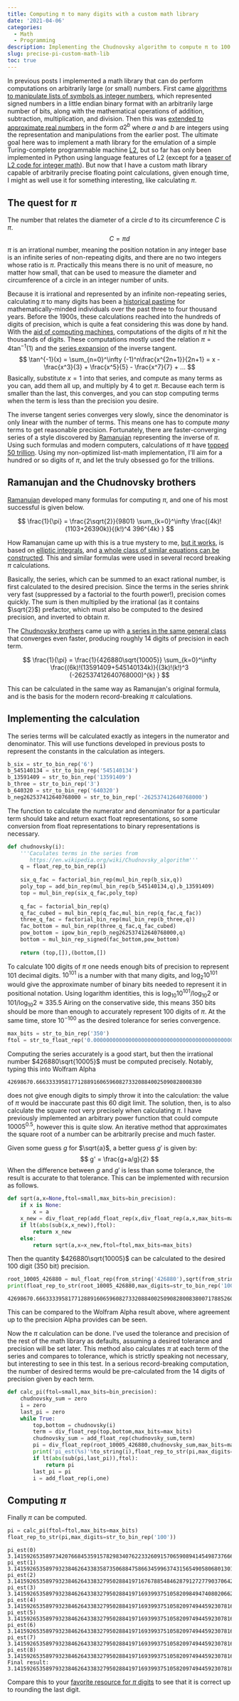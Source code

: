 ```yaml
---
title: Computing π to many digits with a custom math library
date: '2021-04-06'
categories:
  - Math
  - Programming
description: Implementing the Chudnovsky algorithm to compute π to 100 digits of precision with a custom math library that represents numbers as lists of symbols.
slug: precise-pi-custom-math-lib
toc: true
---
```


In previous posts I implemented a math library that can do perform computations on arbitrarily large (or small) numbers.
First came [algorithms to manipulate lists of symbols as integer numbers](/post/2021/03/31/math-as-an-algorithm/), which represented signed numbers in a little endian binary format with an arbitrarily large number of bits, along with the mathematical operations of addition, subtraction, multiplication, and division.
Then this was [extended to approximate real numbers](/post/2021/04/05/real-math-as-an-algorithm/) in the form $a2^b$ where $a$ and $b$ are integers using the representation and manipulations from the earlier post.
The ultimate goal here was to implement a math library for the emulation of a simple Turing-complete programmable machine [L2](/post/2021/01/21/l2-lisp-machine-python/), but so far has only been implemented in Python using language features of L2 (except for a [teaser of L2 code for integer math](/post/2021/03/31/math-as-an-algorithm/#next-steps)).
But now that I have a custom math library capable of arbitrarily precise floating point calculations, given enough time, I might as well use it for something interesting, like calculating $\pi$.

## The quest for $\pi$

The number that relates the diameter of a circle $d$ to its circumference $C$ is $\pi$.
$$ C = \pi d $$
$\pi$ is an irrational number, meaning the position notation in any integer base is an infinite series of non-repeating digits, and there are no two integers whose ratio is $\pi$.
Practically this means there is no unit of measure, no matter how small, that can be used to measure the diameter and circumference of a circle in an integer number of units.

Because it is irrational and represented by an infinite non-repeating series, calculating $\pi$ to many digits has been a [historical pastime](https://en.wikipedia.org/wiki/Pi#History) for mathematically-minded individuals over the past three to four thousand years.
Before the 1900s, these calculations reached into the hundreds of digits of precision, which is quite a feat considering this was done by hand.
With the [aid of computing machines](https://en.wikipedia.org/wiki/Pi#Modern_quest_for_more_digits), computations of the digits of $\pi$ hit the thousands of digits.
These computations mostly used the relation $\pi = 4\tan^{-1}(1)$ and the [series expansion](https://en.wikipedia.org/wiki/Series_expansion) of the inverse tangent.
$$ \tan^{-1}(x) = \sum_{n=0}^\infty (-1)^n\frac{x^{2n+1}}{2n+1} = x - \frac{x^3}{3} + \frac{x^5}{5} - \frac{x^7}{7} + ... $$
Basically, substitute $x = 1$ into that series, and compute as many terms as you can, add them all up, and multiply by $4$ to get $\pi$. 
Because each term is smaller than the last, this converges, and you can stop computing terms when the term is less than the precision you desire.

The inverse tangent series converges very slowly, since the denominator is only linear with the number of terms.
This means one has to compute _many_ terms to get reasonable precision.
Fortunately, there are faster-converging series of a style discovered by [Ramanujan](https://en.wikipedia.org/wiki/Srinivasa_Ramanujan#Mathematical_achievements) representing the inverse of $\pi$.
Using such formulas and modern computers, calculations of $\pi$ have [topped 50 trillion](https://blog.timothymullican.com/calculating-pi-my-attempt-breaking-pi-record). 
Using my non-optimized list-math implementation, I'll aim for a hundred or so digits of $\pi$, and let the truly obsessed go for the trillions.

## Ramanujan and the Chudnovsky brothers

[Ramanujan](https://en.wikipedia.org/wiki/Srinivasa_Ramanujan) developed many formulas for computing $\pi$, and one of his most successful is given below.

$$ \frac{1}{\pi} = \frac{2\sqrt{2}}{9801} \sum_{k=0}^\infty \frac{(4k)!(1103+26390k)}{(k!)^4 396^{4k} } $$

How Ramanujan came up with this is a true mystery to me, [but it works](https://www.maa.org/sites/default/files/pdf/pubs/amm_supplements/Monthly_Reference_5.pdf), is based on [elliptic integrals](https://en.wikipedia.org/wiki/Elliptic_integral), and [a whole class of similar equations can be constructed](https://doi.org/10.1016/j.jnt.2013.04.010).
This and similar formulas were used in several record breaking $\pi$ calculations.

Basically, the series, which can be summed to an exact rational number, is first calculated to the desired precision.
Since the terms in the series shrink very fast (suppressed by a factorial to the fourth power!), precision comes quickly.
The sum is then multiplied by the irrational (as it contains $\sqrt{2}$) prefactor, which must also be computed to the desired precision, and inverted to obtain $\pi$.

The [Chudnovsky brothers](https://en.wikipedia.org/wiki/Chudnovsky_brothers) came up with [a series in the same general class](https://en.wikipedia.org/wiki/Chudnovsky_algorithm) that converges even faster, producing roughly 14 digits of precision in each term.

$$ \frac{1}{\pi} = \frac{1}{426880\sqrt{10005}} \sum_{k=0}^\infty \frac{(6k)!(13591409+545140134k)}{(3k)!(k!)^3 (-262537412640768000)^{k} } $$

This can be calculated in the same way as Ramanujan's original formula, and is the basis for the modern record-breaking $\pi$ calculations.

## Implementing the calculation

The series terms will be calculated exactly as integers in the numerator and denominator. 
This will use functions developed in previous posts to represent the constants in the calculation as integers.
```python
b_six = str_to_bin_rep('6')
b_545140134 = str_to_bin_rep('545140134')
b_13591409 = str_to_bin_rep('13591409')
b_three = str_to_bin_rep('3')
b_640320 = str_to_bin_rep('640320')
b_neg262537412640768000 = str_to_bin_rep('-262537412640768000')
```
The function to calculate the numerator and denominator for a particular term should take and return exact float representations, so some conversion from float representations to binary representations is necessary.
```python
def chudnovsky(i):
    '''Caculates terms in the series from 
       https://en.wikipedia.org/wiki/Chudnovsky_algorithm'''
    q = float_rep_to_bin_rep(i)
    
    six_q_fac = factorial_bin_rep(mul_bin_rep(b_six,q))
    poly_top = add_bin_rep(mul_bin_rep(b_545140134,q),b_13591409)
    top = mul_bin_rep(six_q_fac,poly_top)
    
    q_fac = factorial_bin_rep(q)
    q_fac_cubed = mul_bin_rep(q_fac,mul_bin_rep(q_fac,q_fac))
    three_q_fac = factorial_bin_rep(mul_bin_rep(b_three,q))
    fac_bottom = mul_bin_rep(three_q_fac,q_fac_cubed)
    pow_bottom = ipow_bin_rep(b_neg262537412640768000,q)
    bottom = mul_bin_rep_signed(fac_bottom,pow_bottom)
    
    return (top,[]),(bottom,[])
```
To calculate 100 digits of $\pi$ one needs enough bits of precision to represent 101 decimal digits.
$10^{101}$ is a number with that many digits, and $\log_{2} 10^{101}$ would give the approximate number of binary bits needed to represent it in positional notation.
Using logarithm identities, this is $\log_{10} 10^{101} / \log_{10} 2$ or $101 / \log_{10} 2 \approx 335.5$
Airing on the conservative side, this means $350$ bits should be more than enough to accurately represent 100 digits of $\pi$.
At the same time, store $10^{-100}$ as the desired tolerance for series convergence. 
```python
max_bits = str_to_bin_rep('350')
ftol = str_to_float_rep('0.0000000000000000000000000000000000000000000000000000000000000000000000000000000000000000000000000001',max_bits=max_bits)
```
Computing the series accurately is a good start, but then the irrational number $426880\sqrt{10005}$ must be computed precisely. 
Notably, typing this into Wolfram Alpha
```plaintext
42698670.6663333958177128891606596082733208840025090828008380
```
does not give enough digits to simply throw it into the calculation: the value of $\pi$ would be inaccurate past this 60 digit limit.
The solution, then, is to also calculate the square root very precisely when calculating $\pi$.
I have previously implemented an arbitrary power function that could compute $10005^0.5$, however this is quite slow.
An iterative method that approximates the square root of a number can be arbitrarily precise and much faster.

Given some guess $g$ for $\sqrt{a}$, a better guess $g'$ is given by:
$$ g' = \frac{g+a/g}{2} $$
When the difference between $g$ and $g'$ is less than some tolerance, the result is accurate to that tolerance. 
This can be implemented with recursion as follows.
```python
def sqrt(a,x=None,ftol=small,max_bits=bin_precision):
    if x is None:
        x = a
    x_new = div_float_rep(add_float_rep(x,div_float_rep(a,x,max_bits=max_bits)),two,max_bits=max_bits)
    if lt(abs(sub(x,x_new)),ftol):
        return x_new
    else:
        return sqrt(a,x=x_new,ftol=ftol,max_bits=max_bits)
```
Then the quantity $426880\sqrt{10005}$ can be calculated to the desired 100 digit (350 bit) precision.
```python
root_10005_426880 = mul_float_rep(from_string('426880'),sqrt(from_string('10005'),ftol=very_small,max_bits=max_bits))
print(float_rep_to_str(root_10005_426880,max_digits=str_to_bin_rep('100')))
```
```plaintext
42698670.6663333958177128891606596082733208840025090828008380071788526051574575942163017999114556686
```
This can be compared to the Wolfram Alpha result above, where agreement up to the precision Alpha provides can be seen.

Now the $\pi$ calculation can be done.
I've used the tolerance and precision of the rest of the math library as defaults, assuming a desired tolerance and precision will be set later.
This method also calculates $\pi$ at each term of the series and compares to tolerance, which is strictly speaking not necessary, but interesting to see in this test.
In a serious record-breaking computation, the number of desired terms would be pre-calculated from the 14 digits of precision given by each term.
```python
def calc_pi(ftol=small,max_bits=bin_precision):
    chudnovsky_sum = zero
    i = zero
    last_pi = zero
    while True:
        top,bottom = chudnovsky(i)
        term = div_float_rep(top,bottom,max_bits=max_bits)
        chudnovsky_sum = add_float_rep(chudnovsky_sum,term)
        pi = div_float_rep(root_10005_426880,chudnovsky_sum,max_bits=max_bits)
        print('pi_est(%s)'%to_string(i),float_rep_to_str(pi,max_digits=str_to_bin_rep('100')))
        if lt(abs(sub(pi,last_pi)),ftol):
            return pi
        last_pi = pi
        i = add_float_rep(i,one)
```

## Computing $\pi$

Finally $\pi$ can be computed.
```python
pi = calc_pi(ftol=ftol,max_bits=max_bits)
float_rep_to_str(pi,max_digits=str_to_bin_rep('100'))
```
```plaintext
pi_est(0) 3.141592653589734207668453591578298340762233260915706590894145498737666209401659108066117347469689758
pi_est(1) 3.141592653589793238462643383587350688475866345996374315654905806801301450565203591105830910219290929
pi_est(2) 3.141592653589793238462643383279502884197167678854846287912727790370642977335176958726922911495373797
pi_est(3) 3.141592653589793238462643383279502884197169399375105820984947408020662452789717346364103622321101908
pi_est(4) 3.141592653589793238462643383279502884197169399375105820974944592307816346694690247717268165239156011
pi_est(5) 3.141592653589793238462643383279502884197169399375105820974944592307816406286208998628395732194831867
pi_est(6) 3.141592653589793238462643383279502884197169399375105820974944592307816406286208998628034825342117066
pi_est(7) 3.141592653589793238462643383279502884197169399375105820974944592307816406286208998628034825342117068
pi_est(8) 3.141592653589793238462643383279502884197169399375105820974944592307816406286208998628034825342117068
Final result:
3.141592653589793238462643383279502884197169399375105820974944592307816406286208998628034825342117068
```
Compare this to your [favorite resource for $\pi$ digits](http://www.math.com/tables/constants/pi.htm) to see that it is correct up to rounding the last digit.
